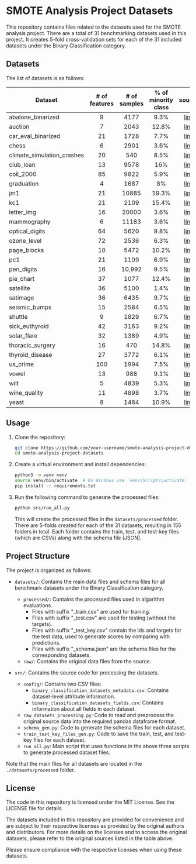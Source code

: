 # SMOTE Analysis Project Datasets

This repository contains files related to the datasets used for the SMOTE analysis project. There are a total of 31 benchmarking datasets used in this project. It creates 5-fold cross-validation sets for each of the 31 included datasets under the Binary Classification category.

## Datasets

The list of datasets is as follows:

| Dataset                    | # of features | # of samples | % of minority class |                                                source                                                 |
| -------------------------- | :-----------: | :----------: | :-----------------: | :---------------------------------------------------------------------------------------------------: |
| abalone_binarized          |       9       |     4177     |        9.3%         |   [link](https://imbalanced-learn.org/stable/datasets/index.html#imbalanced-datasets-for-benchmark)   |
| auction                    |       7       |     2043     |        12.8%        |                 [link](https://archive.ics.uci.edu/dataset/713/auction+verification)                  |
| car_eval_binarized         |      21       |     1728     |        7.7%         |   [link](https://imbalanced-learn.org/stable/datasets/index.html#imbalanced-datasets-for-benchmark)   |
| chess                      |       6       |     2901     |        3.6%         |                        [link](https://sci2s.ugr.es/keel/dataset.php?cod=1334)                         |
| climate_simulation_crashes |      20       |     540      |        8.5%         |                  [link](https://www.openml.org/search?type=data&status=any&id=1467)                   |
| club_loan                  |      13       |     9578     |         16%         |     [link](https://www.kaggle.com/datasets/swetashetye/lending-club-loan-data-imbalance-dataset)      |
| coil_2000                  |      85       |     9822     |        5.9%         |                    [link](https://imbalanced-learn.org/stable/datasets/index.html)                    |
| graduation                 |       4       |     1687     |         8%          |       [link](https://www.kaggle.com/datasets/oddyvirgantara/on-time-graduation-classification)        |
| jm1                        |      21       |    10885     |        19.3%        | [link](https://www.openml.org/search?type=data&status=active&qualities.NumberOfClasses=%3D_2&id=1053) |
| kc1                        |      21       |     2109     |        15.4%        |                 [link](https://www.openml.org/search?type=data&status=active&id=1067)                 |
| letter_img                 |      16       |    20000     |        3.6%         |                    [link](https://imbalanced-learn.org/stable/datasets/index.html)                    |
| mammography                |       6       |    11183     |        3.6%         |                    [link](https://imbalanced-learn.org/stable/datasets/index.html)                    |
| optical_digits             |      64       |     5620     |        9.8%         |                    [link](https://imbalanced-learn.org/stable/datasets/index.html)                    |
| ozone_level                |      72       |     2536     |        6.3%         |                    [link](https://imbalanced-learn.org/stable/datasets/index.html)                    |
| page_blocks                |      10       |     5472     |        10.2%        |               [link](https://archive.ics.uci.edu/dataset/78/page+blocks+classification)               |
| pc1                        |      21       |     1109     |        6.9%         |                  [link](https://www.openml.org/search?type=data&status=any&id=1068)                   |
| pen_digits                 |      16       |    10,992    |        9.5%         |                    [link](https://imbalanced-learn.org/stable/datasets/index.html)                    |
| pie_chart                  |      37       |     1077     |        12.4%        |                 [link](https://www.openml.org/search?type=data&status=active&id=1453)                 |
| satellite                  |      36       |     5100     |        1.4%         |                [link](https://www.openml.org/search?type=data&status=active&id=40900)                 |
| satimage                   |      36       |     6435     |        9.7%         |                    [link](https://imbalanced-learn.org/stable/datasets/index.html)                    |
| seismic_bumps              |      15       |     2584     |        6.5%         |                [link](https://www.openml.org/search?type=data&status=active&id=45562)                 |
| shuttle                    |       9       |     1829     |        6.7%         |                         [link](https://sci2s.ugr.es/keel/dataset.php?cod=125)                         |
| sick_euthyroid             |      42       |     3163     |        9.2%         |                    [link](https://imbalanced-learn.org/stable/datasets/index.html)                    |
| solar_flare                |      32       |     1389     |        4.9%         |                    [link](https://imbalanced-learn.org/stable/datasets/index.html)                    |
| thoracic_surgery           |      16       |     470      |        14.8%        |                 [link](https://archive.ics.uci.edu/dataset/277/thoracic+surgery+data)                 |
| thyroid_disease            |      27       |     3772     |        6.1%         |                    [link](https://imbalanced-learn.org/stable/datasets/index.html)                    |
| us_crime                   |      100      |     1994     |        7.5%         |                    [link](https://imbalanced-learn.org/stable/datasets/index.html)                    |
| vowel                      |      13       |     988      |        9.1%         |                         [link](https://sci2s.ugr.es/keel/dataset.php?cod=127)                         |
| wilt                       |       5       |     4839     |        5.3%         |                [link](https://www.openml.org/search?type=data&status=active&id=40983)                 |
| wine_quality               |      11       |     4898     |        3.7%         |                    [link](https://imbalanced-learn.org/stable/datasets/index.html)                    |
| yeast                      |       8       |     1484     |        10.9%        |                         [link](https://sci2s.ugr.es/keel/dataset.php?cod=154)                         |

## Usage

1. Clone the repository:

   ```bash
   git clone https://github.com/your-username/smote-analysis-project-datasets.git
   cd smote-analysis-project-datasets
   ```

2. Create a virtual environment and install dependencies:

   ```bash
   python3 -m venv venv
   source venv/bin/activate  # On Windows use `venv\Scripts\activate`
   pip install -r requirements.txt
   ```

3. Run the following command to generate the processed files:

   ```bash
   python src/run_all.py
   ```

   This will create the processed files in the `datasets/processed` folder. There are 5-folds created for each of the 31 datasets, resulting in 155 folders in total. Each folder contains the train, test, and test-key files (which are CSVs) along with the schema file (JSON).

## Project Structure

The project is organized as follows:

- `datasets/`: Contains the main data files and schema files for all benchmark datasets under the Binary Classification category.

  - `processed/`: Contains the processed files used in algorithm evaluations.
    - Files with suffix "\_train.csv" are used for training.
    - Files with suffix "\_test.csv" are used for testing (without the targets).
    - Files with suffix "\_test_key.csv" contain the ids and targets for the test data, used to generate scores by comparing with predictions.
    - Files with suffix "\_schema.json" are the schema files for the corresponding datasets.
  - `raw/`: Contains the original data files from the source.

- `src/`: Contains the source code for processing the datasets.
  - `config/`: Contains two CSV files:
    - `binary_classification_datasets_metadata.csv`: Contains dataset-level attribute information.
    - `binary_classification_datasets_fields.csv`: Contains information about all fields in each dataset.
  - `raw_datasets_processing.py`: Code to read and preprocess the original source data into the required pandas dataframe format.
  - `schema_gen.py`: Code to generate the schema files for each dataset.
  - `train_test_key_files_gen.py`: Code to save the train, test, and test-key files for each dataset.
  - `run_all.py`: Main script that uses functions in the above three scripts to generate processed dataset files.

Note that the main files for all datasets are located in the `./datasets/processed` folder.

## License

The code in this repository is licensed under the MIT License. See the LICENSE file for details.

The datasets included in this repository are provided for convenience and are subject to their respective licenses as provided by the original authors and distributors. For more details on the licenses and to access the original datasets, please refer to the original sources listed in the table above.

Please ensure compliance with the respective licenses when using these datasets.
